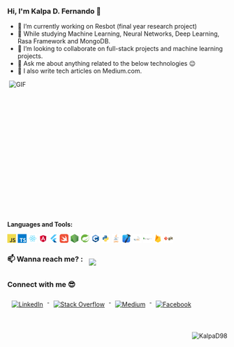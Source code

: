 ### Hi, I'm Kalpa D. Fernando 👋


- 🔭  I’m currently working on Resbot (final year research project)
- 🌱  While studying Machine Learning, Neural Networks, Deep Learning, Rasa Framework and MongoDB.
- 👯  I’m looking to collaborate on full-stack projects and machine learning projects.
- 💬  Ask me about anything related to the below technologies 😉 
- 📝  I also write tech articles on Medium.com.

<img align="right" alt="GIF" src="https://github.com/abhisheknaiidu/abhisheknaiidu/blob/master/code.gif?raw=true" width="500" height="320" />

**Languages and Tools:**  

<code><img height="20" src="https://raw.githubusercontent.com/github/explore/master/topics/javascript/javascript.png"></code>
<code><img height="20" src="https://raw.githubusercontent.com/github/explore/master/topics/typescript/typescript.png"></code>
<code><img height="20" src="https://raw.githubusercontent.com/github/explore/master/topics/react/react.png"></code>
<code><img height="20" src="https://raw.githubusercontent.com/github/explore/master/topics/angular/angular.png"></code>
<code><img height="20" src="https://raw.githubusercontent.com/github/explore/master/topics/flutter/flutter.png"></code>
<code><img height="20" src="https://raw.githubusercontent.com/github/explore/master/topics/swift/swift.png"></code>
<code><img height="20" src="https://raw.githubusercontent.com/github/explore/master/topics/nodejs/nodejs.png"></code>
<code><img height="20" src="https://raw.githubusercontent.com/github/explore/master/topics/spring-boot/spring-boot.png"></code>
<code><img height="20" src="https://raw.githubusercontent.com/github/explore/master/topics/c/c.png"></code>
<code><img height="20" src="https://raw.githubusercontent.com/github/explore/master/topics/python/python.png"></code>
<code><img height="20" src="https://raw.githubusercontent.com/github/explore/master/topics/java/java.png"></code>
<code><img height="20" src="https://raw.githubusercontent.com/github/explore/master/topics/xcode/xcode.png"></code>
<code><img height="20" src="https://raw.githubusercontent.com/github/explore/master/topics/mysql/mysql.png"></code>
<code><img height="20" src="https://raw.githubusercontent.com/github/explore/master/topics/mongodb/mongodb.png"></code>
<code><img height="20" src="https://raw.githubusercontent.com/github/explore/master/topics/firebase/firebase.png"></code>
<code><img height="20" src="https://raw.githubusercontent.com/github/explore/master/topics/git/git.png"></code>


### 📫 Wanna reach me? : <a href="mailto:kalpafernando1998@gmail.com"> <img src="https://img.shields.io/badge/-Email-red?style=flat&logo=Gmail&logoColor=white" height="22" style="vertical-align:top; margin:10px"/> </a>

### Connect with me 😎

<p align="left">
  <a href="https://www.linkedin.com/in/kalpa-d/" target="_blank" rel="noopener noreferrer">
    <img src="https://img.icons8.com/color/48/000000/linkedin.png" alt="LinkedIn" height="40" style="vertical-align:top; margin:10px">
  </a>
  <a href="https://stackoverflow.com/users/11211493/kalpa-d-fernando">
    <img src="https://img.icons8.com/color/48/000000/stackoverflow.png" alt="Stack Overflow" height="40" style="vertical-align:top; margin:10px">
  </a>
  <a href="https://medium.com/@kalpafernando1998">
    <img src="https://img.icons8.com/color/48/000000/medium.png" alt="Medium" height="40" style="vertical-align:top; margin:10px">
  </a>
  <a href="https://www.facebook.com/kalpaf/">
    <img src="https://img.icons8.com/color/48/000000/facebook-new.png" alt="Facebook" height="40" style="vertical-align:top; margin:10px">
  </a>
</p>

<br>

<p align="right">
  <img src="https://github-readme-streak-stats.herokuapp.com/?user=KalpaD98&" alt="KalpaD98" />
</p>
